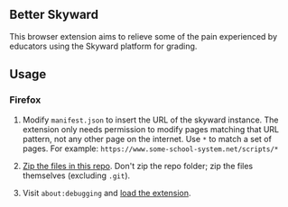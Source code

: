 ## Better Skyward

This browser extension aims to relieve some of the pain experienced by
educators using the Skyward platform for grading.

## Usage

### Firefox

1. Modify `manifest.json` to insert the URL of the skyward instance. The extension only needs permission to modify pages matching that URL pattern, not any other page on the internet. Use `*` to match a set of pages. For example: `https://www.some-school-system.net/scripts/*`

1. [Zip the files in this repo](https://extensionworkshop.com/documentation/publish/package-your-extension/). Don't zip the repo folder; zip the files themselves (excluding `.git`).

1. Visit `about:debugging` and [load the extension](https://extensionworkshop.com/documentation/develop/temporary-installation-in-firefox/). 


